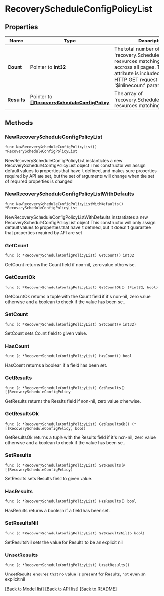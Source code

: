 # RecoveryScheduleConfigPolicyList

## Properties

Name | Type | Description | Notes
------------ | ------------- | ------------- | -------------
**Count** | Pointer to **int32** | The total number of &#39;recovery.ScheduleConfigPolicy&#39; resources matching the request, accross all pages. The &#39;Count&#39; attribute is included when the HTTP GET request includes the &#39;$inlinecount&#39; parameter. | [optional] 
**Results** | Pointer to [**[]RecoveryScheduleConfigPolicy**](RecoveryScheduleConfigPolicy.md) | The array of &#39;recovery.ScheduleConfigPolicy&#39; resources matching the request. | [optional] 

## Methods

### NewRecoveryScheduleConfigPolicyList

`func NewRecoveryScheduleConfigPolicyList() *RecoveryScheduleConfigPolicyList`

NewRecoveryScheduleConfigPolicyList instantiates a new RecoveryScheduleConfigPolicyList object
This constructor will assign default values to properties that have it defined,
and makes sure properties required by API are set, but the set of arguments
will change when the set of required properties is changed

### NewRecoveryScheduleConfigPolicyListWithDefaults

`func NewRecoveryScheduleConfigPolicyListWithDefaults() *RecoveryScheduleConfigPolicyList`

NewRecoveryScheduleConfigPolicyListWithDefaults instantiates a new RecoveryScheduleConfigPolicyList object
This constructor will only assign default values to properties that have it defined,
but it doesn't guarantee that properties required by API are set

### GetCount

`func (o *RecoveryScheduleConfigPolicyList) GetCount() int32`

GetCount returns the Count field if non-nil, zero value otherwise.

### GetCountOk

`func (o *RecoveryScheduleConfigPolicyList) GetCountOk() (*int32, bool)`

GetCountOk returns a tuple with the Count field if it's non-nil, zero value otherwise
and a boolean to check if the value has been set.

### SetCount

`func (o *RecoveryScheduleConfigPolicyList) SetCount(v int32)`

SetCount sets Count field to given value.

### HasCount

`func (o *RecoveryScheduleConfigPolicyList) HasCount() bool`

HasCount returns a boolean if a field has been set.

### GetResults

`func (o *RecoveryScheduleConfigPolicyList) GetResults() []RecoveryScheduleConfigPolicy`

GetResults returns the Results field if non-nil, zero value otherwise.

### GetResultsOk

`func (o *RecoveryScheduleConfigPolicyList) GetResultsOk() (*[]RecoveryScheduleConfigPolicy, bool)`

GetResultsOk returns a tuple with the Results field if it's non-nil, zero value otherwise
and a boolean to check if the value has been set.

### SetResults

`func (o *RecoveryScheduleConfigPolicyList) SetResults(v []RecoveryScheduleConfigPolicy)`

SetResults sets Results field to given value.

### HasResults

`func (o *RecoveryScheduleConfigPolicyList) HasResults() bool`

HasResults returns a boolean if a field has been set.

### SetResultsNil

`func (o *RecoveryScheduleConfigPolicyList) SetResultsNil(b bool)`

 SetResultsNil sets the value for Results to be an explicit nil

### UnsetResults
`func (o *RecoveryScheduleConfigPolicyList) UnsetResults()`

UnsetResults ensures that no value is present for Results, not even an explicit nil

[[Back to Model list]](../README.md#documentation-for-models) [[Back to API list]](../README.md#documentation-for-api-endpoints) [[Back to README]](../README.md)


